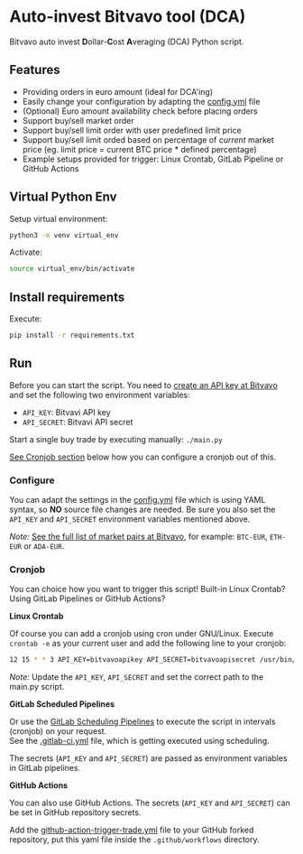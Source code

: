 # Auto-invest Bitvavo tool (DCA)

Bitvavo auto invest **D**ollar-**C**ost **A**veraging (DCA) Python script.

## Features

- Providing orders in euro amount (ideal for DCA'ing)
- Easily change your configuration by adapting the [config.yml](config.yml) file
- (Optional) Euro amount availability check before placing orders
- Support buy/sell market order
- Support buy/sell limit order with user predefined limit price
- Support buy/sell limit orded based on percentage of *current* market price (eg. limit price = current BTC price * defined percentage)
- Example setups provided for trigger: Linux Crontab, GitLab Pipeline or GitHub Actions

## Virtual Python Env

Setup virtual environment:

```sh
python3 -m venv virtual_env
```

Activate:

```sh
source virtual_env/bin/activate
```

## Install requirements

Execute:

```sh
pip install -r requirements.txt
```

## Run

Before you can start the script. You need to [create an API key at Bitvavo](https://account.bitvavo.com/user/api) and set the following two environment variables:

- `API_KEY`: Bitvavi API key
- `API_SECRET`: Bitvavi API secret

Start a single buy trade by executing manually: `./main.py`

[See Cronjob section](#cronjob) below how you can configure a cronjob out of this.

### Configure

You can adapt the settings in the [config.yml](config.yml) file which is using YAML syntax, so **NO** source file changes are needed. Be sure you also set the `API_KEY` and `API_SECRET` environment variables mentioned above.

*Note:* [See the full list of market pairs at Bitvavo](https://api.bitvavo.com/v2/markets), for example: `BTC-EUR`, `ETH-EUR` or `ADA-EUR`.

### Cronjob

You can choice how you want to trigger this script! Built-in Linux Crontab? Using GitLab Pipelines or GitHub Actions?

**Linux Crontab**

Of course you can add a cronjob using cron under GNU/Linux. Execute `crontab -e` as your current user and add the following line to your cronjob:

```sh
12 15 * * 3 API_KEY=bitvavoapikey API_SECRET=bitvavoapisecret /usr/bin/python3 /location/path/to/main.py 
```

*Note:* Update the `API_KEY`, `API_SECRET` and set the correct path to the main.py script.

**GitLab Scheduled Pipelines**

Or use the [GitLab Scheduling Pipelines](https://docs.gitlab.com/ee/ci/pipelines/schedules.html) to execute the script in intervals (cronjob) on your request.  
See the [.gitlab-ci.yml](.gitlab-ci.yml) file, which is getting executed using scheduling.

The secrets (`API_KEY` and `API_SECRET`) are passed as environment variables in GitLab pipelines.

**GitHub Actions**

You can also use GitHub Actions. The secrets (`API_KEY` and `API_SECRET`) can be set in GitHub repository secrets.

Add the [github-action-trigger-trade.yml](github-action-trigger-trade.yml) file to your GitHub forked repository, put this yaml file inside the `.github/workflows` directory.
